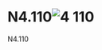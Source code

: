 # N4.110![4 110](https://user-images.githubusercontent.com/113888954/197487638-75386ae0-f779-488f-9d0f-04e9e4bac00e.png)
N4.110
